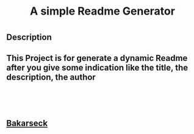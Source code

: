 <h1 align="center">A simple Readme Generator<h1>
	<h2> Description <h2>
	<p>This Project is for generate a dynamic Readme after you give some indication like the title, the description, the author</p>
	<br>
	<br>
	<br>
	<a href="https://github.com/Bakarseck">Bakarseck</a>